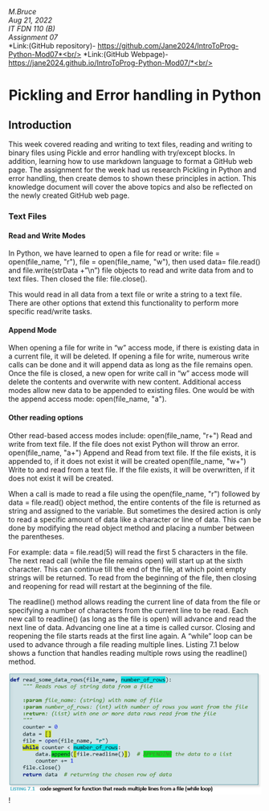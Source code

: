 *M.Bruce*<br/>
*Aug 21, 2022*<br/>
*IT FDN 110 (B)*<br/>
*Assignment 07*<br/>
*Link:(GitHub repository)- https://github.com/Jane2024/IntroToProg-Python-Mod07*<br/>
*Link:(GitHub Webpage)-  https://jane2024.github.io/IntroToProg-Python-Mod07/*<br/>
 
<h1 align="center">Pickling and Error handling in Python</h1> 

## Introduction
This week covered reading and writing to text files, reading and writing to binary files using Pickle and error handling with try/except blocks. In addition, learning how to use markdown language to format a GitHub web page. The assignment for the week had us research Pickling in Python and error handling, then create demos to shown these principles in action. This knowledge document will cover the above topics and also be reflected on the newly created GitHub web page.


### Text Files

#### Read and Write Modes
In Python, we have learned to open a file for read or write:
file = open(file_name, "r"), file = open(file_name, "w"), then
used data= file.read() and file.write(strData +”\n”)  file objects to read and write data from and to text files. 
Then closed the file: file.close().

This would read in all data from a text file or write a string to a text file. There are other options that extend this functionality to perform more specific read/write tasks.

#### Append Mode
When opening a file for write in “w” access mode, if there is existing data in a current file, it will be deleted. If opening a file for write, numerous write calls can be done and it will append data as long as the file remains open. Once the file is closed, a new open for write call in “w” access mode will delete the contents and overwrite with new content. Additional access modes allow new data to be appended to existing files. One would be with the append access mode: open(file_name, "a").

#### Other reading options
Other read-based access modes include:
open(file_name, "r+")   Read and write from text file. If the file does not exist Python will throw an error.
open(file_name, "a+")  Append and Read from text file. If the file exists, it is appended to, if it does not exist it will be created
open(file_name, "w+")  Write to and read from a  text file. If the file exists, it will be overwritten, if it does not exist it will be created.    

When a call is made to read a file using the  open(file_name, "r") followed by data = file.read() object method, the entire contents of the file is returned as string and assigned to the variable. But sometimes the desired action is only to read a specific amount of data like a character or line of data. This can be done by modifying the read object method and placing a number between the parentheses.

For example: data = file.read(5) will read the first 5 characters in the file. The next read call (while the file remains open) will start up at the sixth character. This can continue till the end of the file, at which point empty strings will be returned. To read from the beginning of the file, then closing and reopening for read will restart at the beginning of the file.

The readline() method allows reading the current line of data from the file or specifying a number of characters from the current line to be read. Each new call to readline() (as long as the file is open) will advance and read the next line of data. Advancing one line at a time is called cursor. Closing and reopening the file starts reads at the first line again. A “while” loop can be used to advance through a file reading multiple lines. Listing 7.1 below shows a function that handles reading multiple rows using the readline() method.

![This is an image](Listing7.1_code.PNG)!

